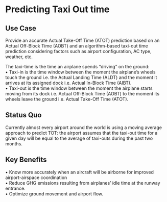 # Predicting Taxi Out time

## Use Case
Provide an accurate Actual Take-Off Time (ATOT) prediction based on an Actual Off-Block Time (AOBT) and an algorithm-based taxi-out time prediction considering factors such as airport configuration, AC type, weather, etc.

The taxi-time is the time an airplane spends “driving” on the ground: \
• Taxi-in is the time window between the moment the airplane’s wheels touch the ground i.e. the Actual Landing Time (ALDT) and the moment it arrives at its assigned dock i.e. Actual In-Block Time (AIBT). \
• Taxi-out is the time window between the moment the airplane starts moving from its dock i.e. Actual Off-Block Time (AOBT) to the moment its wheels leave the ground i.e. Actual Take-Off Time (ATOT).

## Status Quo
Currently almost every airport around the world is using a moving average approach to predict TOT: the airport assumes that the taxi-out time for a given day will be equal to the average of taxi-outs during the past two months.

## Key Benefits
• Know more accurately when an aircraft will be airborne for improved airport-airspace coordination \
• Reduce GHG emissions resulting from airplanes’ idle time at the runway entrance. \
• Optimize ground movement and airport flow.
